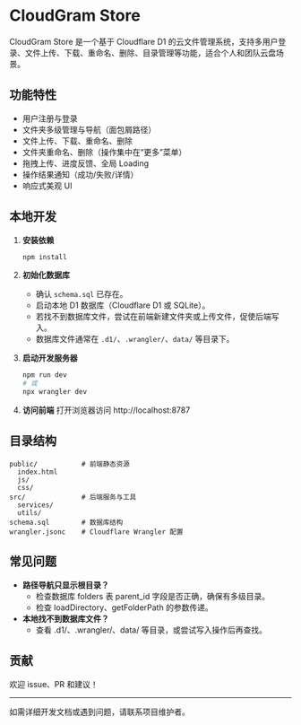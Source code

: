 # CloudGram Store

CloudGram Store 是一个基于 Cloudflare D1 的云文件管理系统，支持多用户登录、文件上传、下载、重命名、删除、目录管理等功能，适合个人和团队云盘场景。

## 功能特性
- 用户注册与登录
- 文件夹多级管理与导航（面包屑路径）
- 文件上传、下载、重命名、删除
- 文件夹重命名、删除（操作集中在“更多”菜单）
- 拖拽上传、进度反馈、全局 Loading
- 操作结果通知（成功/失败/详情）
- 响应式美观 UI

## 本地开发
1. **安装依赖**
   ```sh
   npm install
   ```
2. **初始化数据库**
   - 确认 `schema.sql` 已存在。
   - 启动本地 D1 数据库（Cloudflare D1 或 SQLite）。
   - 若找不到数据库文件，尝试在前端新建文件夹或上传文件，促使后端写入。
   - 数据库文件通常在 `.d1/`、`.wrangler/`、`data/` 等目录下。

3. **启动开发服务器**
   ```sh
   npm run dev
   # 或
   npx wrangler dev
   ```

4. **访问前端**
   打开浏览器访问 http://localhost:8787

## 目录结构
```
public/           # 前端静态资源
  index.html
  js/
  css/
src/              # 后端服务与工具
  services/
  utils/
schema.sql        # 数据库结构
wrangler.jsonc    # Cloudflare Wrangler 配置
```

## 常见问题
- **路径导航只显示根目录？**
  - 检查数据库 folders 表 parent_id 字段是否正确，确保有多级目录。
  - 检查 loadDirectory、getFolderPath 的参数传递。
- **本地找不到数据库文件？**
  - 查看 .d1/、.wrangler/、data/ 等目录，或尝试写入操作后再查找。

## 贡献
欢迎 issue、PR 和建议！

---

如需详细开发文档或遇到问题，请联系项目维护者。
